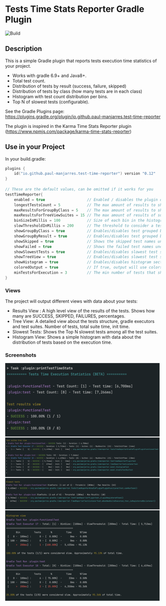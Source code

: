 # Tests Time Stats Reporter Gradle Plugin

![Build](https://github.com/paul-manjarres/tests-time-reporter-gradle-plugin/actions/workflows/gradle.yml/badge.svg)

## Description
This is a simple Gradle plugin that reports tests execution time statistics of your project.

* Works with gradle 6.9+ and Java8+. 
* Total test count.
* Distribution of tests by result (success, failure, skipped)
* Distribution of tests by class (how many tests are in each class)
* Histogram with test count distribution per bins.
* Top N of slowest tests (configurable).

See the Gradle Plugins page: https://plugins.gradle.org/plugin/io.github.paul-manjarres.test-time-reporter

The plugin is inspired in the Karma Time Stats Reporter plugin (https://www.npmjs.com/package/karma-time-stats-reporter)


## Use in your Project

In your build.gradle:

```kotlin
plugins {
    id("io.github.paul-manjarres.test-time-reporter") version "0.12"
}

// These are the default values, can be omitted if it works for you
testTimeReporter{
    enabled = true                   // Enabled / disables the plugin output. 
    longestTestsCount = 5            // The max amount of results to show in the slowest test section. 
    maxResultsForGroupByClass = 5    // The max amount of results to show in the group-by-class test section.
    maxResultsForTreeViewSuites = 15 // The max amount of results of suites to show in the tree view
    binSizeInMillis = 100            // Size of each bin in the histogram
    slowThresholdInMillis = 200      // The threshold to consider a test as 'slow'
    showGroupByClass = true          // Enables/disables test grouped by class section
    showGroupByResult = true         // Enables/disables test grouped by result section
    showSkipped = true               // Shows the skipped test names under the Results view.
    showFailed = true                // Shows the failed test names under the Results view.
    showSlowestTests = true          // Enables/disables slowest test section
    showTreeView = true              // Enables/disables slowest test section
    showHistogram = true             // Enables/disables histogram section
    coloredOutput = true             // If true, output will use colors.
    minTestsForExecution = 3         // The min number of tests that should be to execute this plugin. 
}
```

### Views

The project will output different views with data about your tests:
* Results View : A high level view of the results of the tests. Shows how many are SUCCESS, SKIPPED, FAILURES, percentages. 
* Tree View: A detailed view about the tests structure, gradle executors and test suites. Number of tests, total suite time, init time.  
* Slowest Tests: Shows the Top N slowest tests among all the test suites. 
* Histogram View: Shows a simple histogram with data about the distribution of tests based on the execution time. 

### Screenshots

<img src="screenshots/results-view.png" width="500"/>
<img src="screenshots/treeview.png" width="500"/>
<img src="screenshots/slowest-tests.png" width="500"/>
<img src="screenshots/histogram.png" width="500"/>



